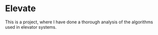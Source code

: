 # Elevate
This is a project, where I have done  a thorough analysis of the algorithms used in elevator systems.
